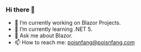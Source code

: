 ### Hi there 👋

- 🔭 I’m currently working on Blazor Projects.
- 🌱 I’m currently learning .NET 5.
- 💬 Ask me about Blazor.
- 📫 How to reach me: poisnfang@poisnfang.com

<!--
**PoisnFang/PoisnFang** is a ✨ _special_ ✨ repository because its `README.md` (this file) appears on your GitHub profile.

Here are some ideas to get you started:


- 👯 I’m looking to collaborate on ...
- 🤔 I’m looking for help with ...
- ⚡ Fun fact: ...
-->
